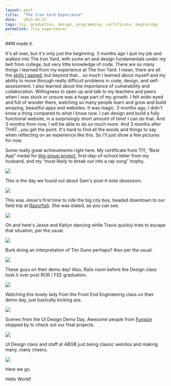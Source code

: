 ```yaml
---
layout: post
title:  "The Iron Yard Experience"  
date:   2015-04-27
tags: tiy, graduation, design, programming, certificate, beginnings
permalink: /tiy_experience/
---
```


###I made it.
 
It's all over, but it's only just the beginning. 3 months ago I quit my job and walked into The Iron Yard, with some art and design fundamentals under my belt from college, but very little knowledge of code. There are so many things I learned from my experience at The Iron Yard. I mean, there are all the <a href="http://dawndelatte.com/about.html">skills I gained</a>, but beyond that... so much I learned about myself and my ability to move through really difficult problems in code, design, and self-assessment. I also learned about the importance of vulnerability and collaboration. Willingness to open up and talk to my teachers and peers when I was stuck or unsure was a huge part of my growth. I felt wide-eyed and full of wonder there, watching so many people learn and grow and build amazing, beautiful apps and websites. It was magic. 3 months ago, I didn't know a thing compared to what I know now. I can design and build a fully functional website, in a surprisingly short amount of time! I can do that. And 3 months from now, I will be able to do so much more. And 3 months after THAT...you get the point. It's hard to find all the words and things to say when reflecting on an experience like this. So I'll just show a few pictures for now.  

Some really great achievements right here. My certificate from TIY, “Best App” medal for <a href="http://dawndelatte.com/portfolio/tiy_hackathon.html">this group project</a>, first-day-of-school letter from my husband, and my “most likely to break out into a rap song” trophy.

<img src="../journal_assets/certificate2.jpg">

This is the day we found out about Sam's post-it note obsession.

<img src="../journal_assets/postits.jpg">

This was Jesse's first time to ride the big city bus, headed downtown to our field trip at <a href="http://www.razorfish.com/">Razorfish</a>. She was elated, as you can see. 

<img src="../journal_assets/jesse_bus.jpg">


Oh and here's Jesse and Katlyn dancing while Travis quickly tries to escape that situation, per the usual.

<img src="../journal_assets/dance.jpg">


Burk doing an interpretation of Tim Gunn perhaps? Also per the usual.

<img src="../journal_assets/burk.jpg">

These guys on their demo day! Also, Rails room before the Design class took it over post ROR / FEE graduation.

<img src="../journal_assets/rails_room.jpg">

Watching this lovely lady from the Front End Engineering class on their demo day, just basically kicking ass.

<img src="../journal_assets/erika_demo.jpg">

Scenes from the UI Design Demo Day. Awesome people from <a href="http://funsize.co/">Funsize</a> stopped by to check out our final projects.

<img src="../journal_assets/funsize.jpg">

UI Design class and staff at ABGB just being classic weirdos and making many, many cheers.

<img src="../journal_assets/class.jpg">


Here we go.

Hello World!

